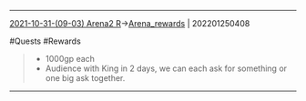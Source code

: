 ---
---

***
[2021-10-31-(09-03) Arena2 R](../../sessions/notes_brian/2021-10-31-(09-03)%20Arena2%20R.md)->[Arena_rewards](Insights/Attach/Arena_rewards.md) | 202201250408

#Quests #Rewards 
>  - 1000gp each
> - Audience with King in 2 days, we can each ask for something or one big ask together.

***